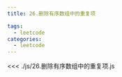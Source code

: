 ```yaml
---
title: 26.删除有序数组中的重复项

tags:
  - leetcode
categories:
  - leetcode
---
```


<<< ./js/26.删除有序数组中的重复项.js
